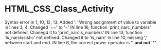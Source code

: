# HTML_CSS_Class_Activity

Syntax error in 1, 10, 12, 13. Added ':'
Wrong assignment of value to variable in lines 3, 4. Changed '==' to '='
IN line 16, function 'print_narc_numbers' not defined, Chanegd it to 'print_narcis_numbers'
IN line 13, function 'is_narcissistic' not defined. Changed it to 'is_narc'
In line 10, missing ',' between start and end.
IN line 6, the correct power operator is '**' and not '***'